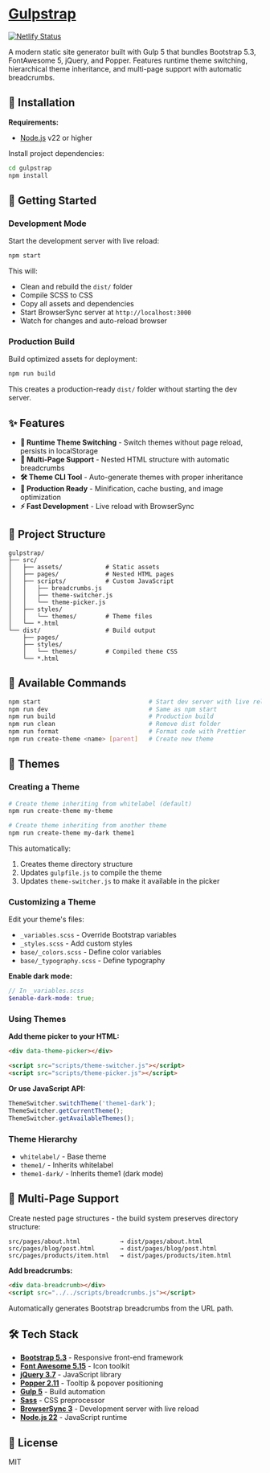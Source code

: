 # [Gulpstrap](https://gulpstrap.netlify.app)

[![Netlify Status](https://api.netlify.com/api/v1/badges/fc05ecaa-ee9b-4f2c-920f-04fcf3f6874c/deploy-status)](https://app.netlify.com/sites/gulpstrap/deploys)

A modern static site generator built with Gulp 5 that bundles Bootstrap 5.3, FontAwesome 5, jQuery, and Popper. Features runtime theme switching, hierarchical theme inheritance, and multi-page support with automatic breadcrumbs.

## 🚧 Installation

**Requirements:**

- [Node.js](https://nodejs.org/) v22 or higher

Install project dependencies:

```bash
cd gulpstrap
npm install
```

## 🚀 Getting Started

### Development Mode

Start the development server with live reload:

```bash
npm start
```

This will:

- Clean and rebuild the `dist/` folder
- Compile SCSS to CSS
- Copy all assets and dependencies
- Start BrowserSync server at `http://localhost:3000`
- Watch for changes and auto-reload browser

### Production Build

Build optimized assets for deployment:

```bash
npm run build
```

This creates a production-ready `dist/` folder without starting the dev server.

## ✨ Features

- **🎨 Runtime Theme Switching** - Switch themes without page reload, persists in localStorage
- **📄 Multi-Page Support** - Nested HTML structure with automatic breadcrumbs
- **🛠️ Theme CLI Tool** - Auto-generate themes with proper inheritance
- **🚀 Production Ready** - Minification, cache busting, and image optimization
- **⚡ Fast Development** - Live reload with BrowserSync

## 📁 Project Structure

```
gulpstrap/
├── src/
│   ├── assets/            # Static assets
│   ├── pages/             # Nested HTML pages
│   ├── scripts/           # Custom JavaScript
│   │   ├── breadcrumbs.js
│   │   ├── theme-switcher.js
│   │   └── theme-picker.js
│   ├── styles/
│   │   └── themes/        # Theme files
│   └── *.html
└── dist/                  # Build output
    ├── pages/
    ├── styles/
    │   └── themes/        # Compiled theme CSS
    └── *.html
```

## 🔧 Available Commands

```bash
npm start                              # Start dev server with live reload
npm run dev                            # Same as npm start
npm run build                          # Production build
npm run clean                          # Remove dist folder
npm run format                         # Format code with Prettier
npm run create-theme <name> [parent]   # Create new theme
```

## 🎨 Themes

### Creating a Theme

```bash
# Create theme inheriting from whitelabel (default)
npm run create-theme my-theme

# Create theme inheriting from another theme
npm run create-theme my-dark theme1
```

This automatically:

1. Creates theme directory structure
2. Updates `gulpfile.js` to compile the theme
3. Updates `theme-switcher.js` to make it available in the picker

### Customizing a Theme

Edit your theme's files:

- `_variables.scss` - Override Bootstrap variables
- `_styles.scss` - Add custom styles
- `base/_colors.scss` - Define color variables
- `base/_typography.scss` - Define typography

**Enable dark mode:**

```scss
// In _variables.scss
$enable-dark-mode: true;
```

### Using Themes

**Add theme picker to your HTML:**

```html
<div data-theme-picker></div>

<script src="scripts/theme-switcher.js"></script>
<script src="scripts/theme-picker.js"></script>
```

**Or use JavaScript API:**

```javascript
ThemeSwitcher.switchTheme('theme1-dark');
ThemeSwitcher.getCurrentTheme();
ThemeSwitcher.getAvailableThemes();
```

### Theme Hierarchy

- `whitelabel/` - Base theme
- `theme1/` - Inherits whitelabel
- `theme1-dark/` - Inherits theme1 (dark mode)

## 📄 Multi-Page Support

Create nested page structures - the build system preserves directory structure:

```
src/pages/about.html           → dist/pages/about.html
src/pages/blog/post.html       → dist/pages/blog/post.html
src/pages/products/item.html   → dist/pages/products/item.html
```

**Add breadcrumbs:**

```html
<div data-breadcrumb></div>
<script src="../../scripts/breadcrumbs.js"></script>
```

Automatically generates Bootstrap breadcrumbs from the URL path.

## 🛠️ Tech Stack

- **[Bootstrap 5.3](https://getbootstrap.com/)** - Responsive front-end framework
- **[Font Awesome 5.15](http://fontawesome.io/)** - Icon toolkit
- **[jQuery 3.7](https://jquery.com/)** - JavaScript library
- **[Popper 2.11](https://popper.js.org/)** - Tooltip & popover positioning
- **[Gulp 5](https://gulpjs.com/)** - Build automation
- **[Sass](https://sass-lang.com/)** - CSS preprocessor
- **[BrowserSync 3](https://browsersync.io/)** - Development server with live reload
- **[Node.js 22](https://nodejs.org)** - JavaScript runtime

## 📄 License

MIT
